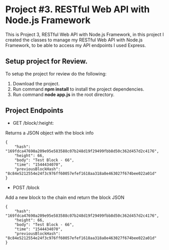 # Project #3. RESTful Web API with Node.js Framework

This is Project 3, RESTful Web API with Node.js Framework, in this project I created the classes to manage my RESTful Web API with Node.js Framework, to be able to access my API endpoints I used Express.

## Setup project for Review.

To setup the project for review do the following:
1. Download the project.
2. Run command __npm install__ to install the project dependencies.
3. Run command __node app.js__ in the root directory.

## Project Endpoints

* GET /block/:height:

Returns a JSON object with the block info

```
{
    "hash": "169fdca47690a209e95e583588c07b248d19f29499fbb8d50c362d457d2c4176",
    "height": 66,
    "body": "Test Block - 66",
    "time": "1544434070",
    "previousBlockHash": "8c84e5212554e24f3c976ff60057efef1618aa318a8e463027f674bee022a01d"
}
```

* POST /block

Add a new block to the chain end return the block JSON

```
{
    "hash": "169fdca47690a209e95e583588c07b248d19f29499fbb8d50c362d457d2c4176",
    "height": 66,
    "body": "Test Block - 66",
    "time": "1544434070",
    "previousBlockHash": "8c84e5212554e24f3c976ff60057efef1618aa318a8e463027f674bee022a01d"
}
```
